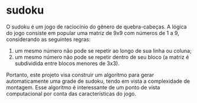 # sudoku

O sudoku é um jogo de raciocínio do gênero de quebra-cabeças. A lógica do jogo consiste em popular uma matriz de 9x9 com números de 1 a 9, considerando as seguintes regras:

1. um mesmo número não pode se repetir ao longo de sua linha ou coluna;
2. um mesmo número não pode se repetir dentro de seu bloco (a matriz é subdividida entre blocos menores de 3x3).

Portanto, este projeto visa construir um algoritmo para gerar automaticamente uma grade de sudoku, tendo em vista a complexidade de montagem. 
Esse algoritmo é interessante de um ponto de vista computacional por conta das características do jogo.
